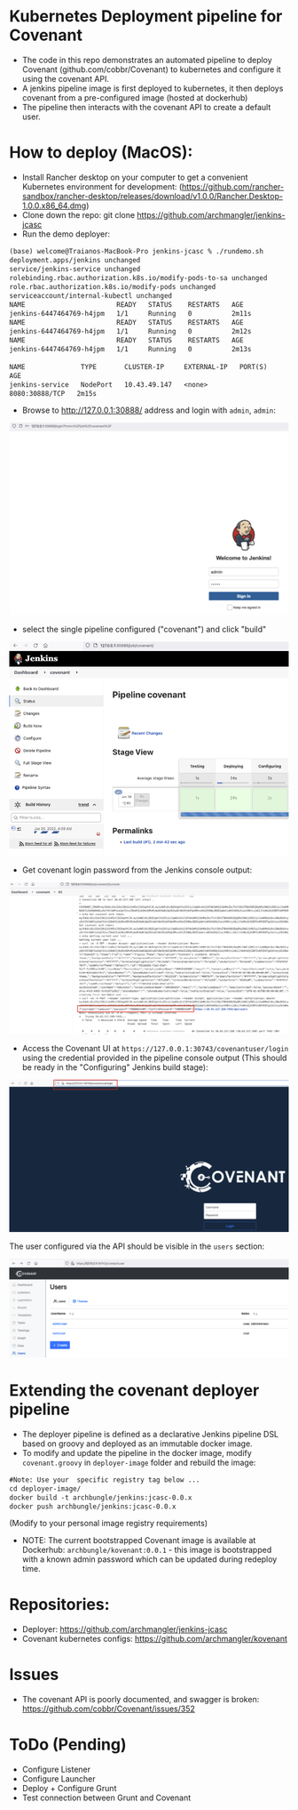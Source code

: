 # Kubernetes Deployment pipeline for Covenant

* The code in this repo demonstrates an automated pipeline to deploy Covenant (github.com/cobbr/Covenant) to kubernetes and configure it using the covenant API.
* A jenkins pipeline image is first deployed to kubernetes, it then deploys covenant from a pre-configured image (hosted at dockerhub)
* The pipeline then interacts with the covenant API to create a default user.

# How to deploy (MacOS):

* Install Rancher desktop on your computer to get a convenient Kubernetes environment for development: (https://github.com/rancher-sandbox/rancher-desktop/releases/download/v1.0.0/Rancher.Desktop-1.0.0.x86_64.dmg)
* Clone down the repo: git clone https://github.com/archmangler/jenkins-jcasc
* Run the demo deployer:

```
(base) welcome@Traianos-MacBook-Pro jenkins-jcasc % ./rundemo.sh 
deployment.apps/jenkins unchanged
service/jenkins-service unchanged
rolebinding.rbac.authorization.k8s.io/modify-pods-to-sa unchanged
role.rbac.authorization.k8s.io/modify-pods unchanged
serviceaccount/internal-kubectl unchanged
NAME                       READY   STATUS    RESTARTS   AGE
jenkins-6447464769-h4jpm   1/1     Running   0          2m11s
NAME                       READY   STATUS    RESTARTS   AGE
jenkins-6447464769-h4jpm   1/1     Running   0          2m12s
NAME                       READY   STATUS    RESTARTS   AGE
jenkins-6447464769-h4jpm   1/1     Running   0          2m13s

NAME              TYPE       CLUSTER-IP     EXTERNAL-IP   PORT(S)          AGE
jenkins-service   NodePort   10.43.49.147   <none>        8080:30888/TCP   2m15s
```

* Browse to http://127.0.0.1:30888/ address and login with `admin`, `admin`:

![alt text](content/jenkins-login.png?raw=true "Deployer Login") 

* select the single pipeline configured ("covenant") and click "build"

![alt text](content/covenant-pipeline.png?raw=true "Deploy Pipeline")

* Get covenant login password from the Jenkins console output:

![alt text](content/password.png?raw=true "Covenant Password")

* Access the Covenant UI at `https://127.0.0.1:30743/covenantuser/login` using the credential provided in the pipeline console output (This should be ready in the "Configuring" Jenkins build stage):

![alt text](content/covenant.png?raw=true "Covenant UI")

The user configured via the API should be visible in the `users` section:

![alt text](content/covenant-users.png?raw=true "Covenant user")

# Extending the covenant deployer pipeline

* The deployer pipeline is defined as a declarative Jenkins pipeline DSL based on groovy and deployed as an immutable docker image.
* To modify and update the pipeline in the docker image, modify `covenant.groovy` in `deployer-image` folder and rebuild the image:

```
#Note: Use your  specific registry tag below ...
cd deployer-image/
docker build -t archbungle/jenkins:jcasc-0.0.x
docker push archbungle/jenkins:jcasc-0.0.x
```

(Modify to your personal image registry requirements)

* NOTE: The current bootstrapped Covenant image is available at Dockerhub: `archbungle/kovenant:0.0.1` - this image is bootstrapped with a known admin password which can be updated during redeploy time.

# Repositories:

* Deployer: https://github.com/archmangler/jenkins-jcasc
* Covenant kubernetes configs: https://github.com/archmangler/kovenant
 
#  Issues

* The covenant API is poorly documented, and swagger is broken: https://github.com/cobbr/Covenant/issues/352

# ToDo (Pending)

- Configure Listener
- Configure Launcher
- Deploy + Configure Grunt
- Test connection between Grunt and Covenant
